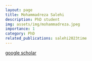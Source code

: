 ```yaml
---
layout: page
title: Mohammadreza Salehi
description: PhD student
img: assets/img/mohammadreza.jpeg
importance: 1
category: PhD
related_publications: salehi2023time
---
```

[google scholar](https://scholar.google.co.uk/citations?user=kpT3gcsAAAAJ&hl=en&oi=ao)
